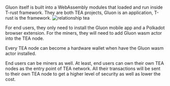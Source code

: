 Gluon itself is built into a WebAssembly modules that loaded and run inside T-rust framework. They are both TEA projects, Gluon is an application, T-rust is the framework.
![relationship tea](https://cdn-images-1.medium.com/max/1120/1*2O7WDwTwH4DlIr4zbOMxng.png)

For end users, they only need to install the Gluon mobile app and a Polkadot browser extension. For the miners, they will need to add Gluon wasm actor into the TEA node. 

Every TEA node can become a hardware wallet when have the Gluon wasm actor installed. 

End users can be miners as well. At least, end users can own their own TEA nodes as the entry point of TEA network. All their transactions will be sent to their own TEA node to get a higher level of security as well as lower the cost. 


